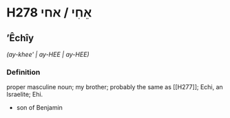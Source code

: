 # H278 אֵחִי / אחי

## ʼÊchîy

_(ay-khee' | ay-HEE | ay-HEE)_

### Definition

proper masculine noun; my brother; probably the same as [[H277]]; Echi, an Israelite; Ehi.

- son of Benjamin
